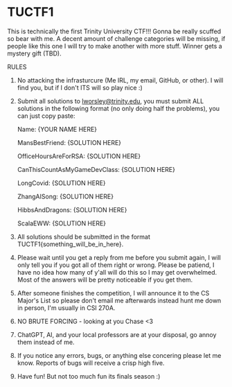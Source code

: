 # TUCTF1

This is technically the first Trinity University CTF!!!
Gonna be really scuffed so bear with me. A decent amount of challenge categories will be missing, if people like this one I will try to make another with more stuff. Winner gets a mystery gift (TBD).

RULES
1. No attacking the infrasturcure (Me IRL, my email, GitHub, or other). I will find you, but if I don't ITS will so play nice :)
2. Submit all solutions to lworsley@trinity.edu, you must submit ALL solutions in the following format (no only doing half the problems), you can just copy paste:

   Name: {YOUR NAME HERE}

   MansBestFriend: {SOLUTION HERE}

   OfficeHoursAreForRSA: {SOLUTION HERE}

   CanThisCountAsMyGameDevClass: {SOLUTION HERE}

   LongCovid: {SOLUTION HERE}

   ZhangAISong: {SOLUTION HERE}

   HibbsAndDragons: {SOLUTION HERE}

   ScalaEWW: {SOLUTION HERE}

3. All solutions should be submitted in the format TUCTF1{something_will_be_in_here}. 
4. Please wait until you get a reply from me before you submit again, I will only tell you if you got all of them right or wrong. Please be patiend, I have no idea how many of y'all will do this so I may get overwhelmed. Most of the answers will be pretty noticeable if you get them.
5. After someone finishes the competition, I will announce it to the CS Major's List so please don't email me afterwards instead hunt me down in person, I'm usually in CSI 270A.
6. NO BRUTE FORCING - looking at you Chase <3
7. ChatGPT, AI, and your local professors are at your disposal, go annoy them instead of me.
8. If you notice any errors, bugs, or anything else concering please let me know. Reports of bugs will receive a crisp high five.
9. Have fun! But not too much fun its finals season :)
